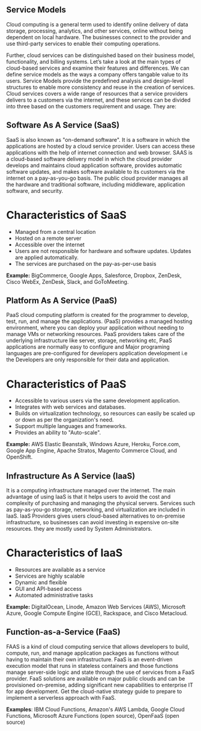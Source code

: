 ## Service Models
Cloud computing is a general term used to identify online delivery of data storage, processing, analytics, and other services, online without being dependent on local hardware. The businesses connect to the provider and use third-party services to enable their computing operations.

Further, cloud services can be distinguished based on their business model, functionality, and billing systems. Let’s take a look at the main types of cloud-based services and examine their features and differences.
We can define service models as the ways a company offers tangable value to its users. Service Models provide the predefined analysis and design-level structures to enable more consistency and reuse in the creation of services.
Cloud services covers a wide range of resources that a service providers delivers to a customers via the internet, and these services can be divided into three based on the customers requirement and usage. They are:  

## Software As A Service (SaaS)
SaaS is also known as "on-demand software". It is a software in which the applications are hosted by a cloud service provider. Users can access these applications with the help of internet connection and web browser.
SAAS is a cloud-based software delivery model in which the cloud provider develops and maintains cloud application software, provides automatic software updates, and makes software available to its customers via the internet on a pay-as-you-go basis. The public cloud provider manages all the hardware and traditional software, including middleware, application software, and security.

# Characteristics of SaaS
* Managed from a central location
* Hosted on a remote server
* Accessible over the internet
* Users are not responsible for hardware and software updates. Updates are applied automatically.
* The services are purchased on the pay-as-per-use basis

**Example:** BigCommerce, Google Apps, Salesforce, Dropbox, ZenDesk, Cisco WebEx, ZenDesk, Slack, and GoToMeeting.


## Platform As A Service (PaaS)
PaaS cloud computing platform is created for the programmer to develop, test, run, and manage the applications.
(PaaS) provides a managed hosting environment, where you can deploy your application without needing to manage VMs or networking resources.
PaaS providers takes care of the underlying infrastructure like server, storage, networking etc, PaaS applications are normally easy to configure and Major programing languages are pre-configured for developers application development i.e the Developers are only responsible for their data and application.

# Characteristics of PaaS
* Accessible to various users via the same development application.
* Integrates with web services and databases.
* Builds on virtualization technology, so resources can easily be scaled up or down as per the organization's need.
* Support multiple languages and frameworks.
* Provides an ability to "Auto-scale".

**Example:** AWS Elastic Beanstalk, Windows Azure, Heroku, Force.com, Google App Engine, Apache Stratos, Magento Commerce Cloud, and OpenShift.

## Infrastructure As A Service (IaaS)
It is a computing infrastructure managed over the internet. The main advantage of using IaaS is that it helps users to avoid the cost and complexity of purchasing and managing the physical servers.
Services such as pay-as-you-go storage, networking, and virtualization are included in IaaS. IaaS Providers gives users cloud-based alternatives to on-premise infrastructure, so businesses can avoid investing in expensive on-site resources. they are mostly used by System Administrators.

# Characteristics of IaaS
* Resources are available as a service
* Services are highly scalable
* Dynamic and flexible
* GUI and API-based access
* Automated administrative tasks

**Example:** DigitalOcean, Linode, Amazon Web Services (AWS), Microsoft Azure, Google Compute Engine (GCE), Rackspace, and Cisco Metacloud.


## Function-as-a-Service (FaaS)
FAAS is a kind of cloud computing service that allows developers to build, compute, run, and manage application packages as functions without having to maintain their own infrastructure.
FaaS is an event-driven execution model that runs in stateless containers and those functions manage server-side logic and state through the use of services from a FaaS provider.
FaaS solutions are available on major public clouds and can be provisioned on-premise, adding significant new capabilities to enterprise IT for app development. Get the cloud-native strategy guide to prepare to implement a serverless approach with FaaS.

**Examples**: IBM Cloud Functions, Amazon's AWS Lambda, Google Cloud Functions, Microsoft Azure Functions (open source), OpenFaaS (open source)